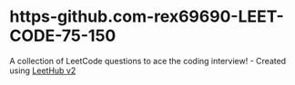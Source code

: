 # https-github.com-rex69690-LEET-CODE-75-150
A collection of LeetCode questions to ace the coding interview! - Created using [LeetHub v2](https://github.com/arunbhardwaj/LeetHub-2.0)
